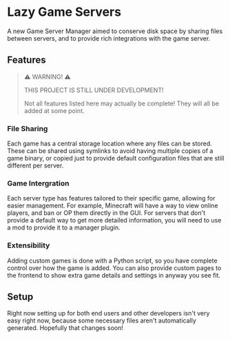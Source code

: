 # Lazy Game Servers
A new Game Server Manager aimed to conserve disk space by sharing files between servers,
and to provide rich integrations with the game server.


## Features
> ⚠️ WARNING! ⚠️
> 
> THIS PROJECT IS STILL UNDER DEVELOPMENT!
>
> Not all features listed here may actually be complete!
> They will all be added at some point.

### File Sharing
Each game has a central storage location where any files can be stored.
These can be shared using symlinks to avoid having multiple copies of a game binary, or copied just to provide default configuration files that are still different per server.

### Game Intergration
Each server type has features tailored to their specific game, allowing for easier management.
For example, Minecraft will have a way to view online players, and ban or OP them directly in the GUI.
For servers that don't provide a default way to get more detailed information, you will need to use a mod to provide it to a manager plugin.

### Extensibility
Adding custom games is done with a Python script, so you have complete control over how the game is added.
You can also provide custom pages to the frontend to show extra game details and settings in anyway you see fit.


## Setup

Right now setting up for both end users and other developers isn't very easy right now,
because some necessary files aren't automatically generated.
Hopefully that changes soon!

